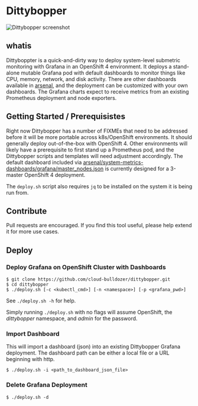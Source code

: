 # Dittybopper

![Dittybopper screenshot](dittybopper_screenshot.png)

## whatis

Dittyboppter is a quick-and-dirty way to deploy system-level submetric monitoring with Grafana
in an OpenShift 4 environment. It deploys a stand-alone mutable Grafana pod with default
dashboards to monitor things like CPU, memory, network, and disk activity. There are other
dashboards available in [arsenal](https://github.com/cloud-bulldozer/arsenal), and the deployment can be customized with your
own dashboards. The Grafana charts expect to receive metrics from an existing Prometheus
deployment and node exporters.

## Getting Started / Prerequisistes

Right now Dittybopper has a number of FIXMEs that need to be addressed before it will be more portable across
k8s/OpenShift environments. It should generally deploy out-of-the-box with OpenShift 4. Other environments
will likely have a prerequisite to first stand up a Prometheus pod, and the Dittybopper scripts and 
templates will need adjustment accordingly. The default dashboard included via
[arsenal/system-metrics-dashboards/grafana/master_nodes.json](https://github.com/cloud-bulldozer/arsenal/blob/master/system-metrics-dashboards/grafana/master_nodes.json)
is currently designed for a 3-master OpenShift 4 deployment.

The `deploy.sh` script also requires `jq` to be installed on the system it is being run from.

## Contribute

Pull requests are encouraged. If you find this tool useful, please help extend it for more use cases.

## Deploy

### Deploy Grafana on OpenShift Cluster with Dashboards

```
$ git clone https://github.com/cloud-bulldozer/dittybopper.git
$ cd dittybopper
$ ./deploy.sh [-c <kubectl_cmd>] [-n <namespace>] [-p <grafana_pwd>]
```

See `./deploy.sh -h` for help.

Simply running `./deploy.sh` with no flags will assume OpenShift, the _dittybopper_ namespace, and _admin_ for the password.

### Import Dashboard

This will import a dashboard (json) into an existing Dittybopper Grafana deployment. The dashboard path
can be either a local file or a URL beginning with http.

```
$ ./deploy.sh -i <path_to_dashboard_json_file>
```

### Delete Grafana Deployment

```
$ ./deploy.sh -d
```
